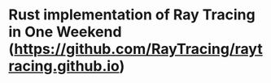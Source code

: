 # Rust implementation of Ray Tracing in One Weekend (https://github.com/RayTracing/raytracing.github.io)
